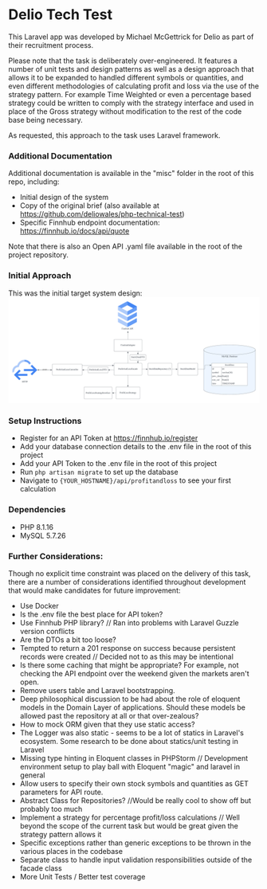 # Delio Tech Test
This Laravel app was developed by Michael McGettrick for Delio as part of their recruitment process.

Please note that the task is deliberately over-engineered. It features a number of unit tests and design patterns as well as a design approach that allows it to be expanded to handled different symbols or quantities, and even different methodologies of calculating profit and loss via the use of the strategy pattern. For example Time Weighted or even a percentage based strategy could be written to comply with the strategy interface and used in place of the Gross strategy without modification to the rest of the code base being necessary. 

As requested, this approach to the task uses Laravel framework. 

### Additional Documentation
Additional documentation is available in the "misc" folder in the root of this repo, including:
* Initial design of the system
* Copy of the original brief (also available at https://github.com/deliowales/php-technical-test)
* Specific Finnhub endpoint documentation: https://finnhub.io/docs/api/quote

Note that there is also an Open API .yaml file available in the root of the project repository.

### Initial Approach
This was the initial target system design:
![If this image is not displaying, please find it in the misc folder](misc/system_design.png "System Design")

### Setup Instructions
* Register for an API Token at https://finnhub.io/register
* Add your database connection details to the .env file in the root of this project
* Add your API Token to the .env file in the root of this project
* Run `php artisan migrate` to set up the database
* Navigate to `{YOUR_HOSTNAME}/api/profitandloss` to see your first calculation

### Dependencies
- PHP 8.1.16
- MySQL 5.7.26

### Further Considerations:
Though no explicit time constraint was placed on the delivery of this task, there are a number of considerations identified throughout development that would make candidates for future improvement:
- Use Docker
- Is the .env file the best place for API token?
- Use Finnhub PHP library? // Ran into problems with Laravel Guzzle version conflicts
- Are the DTOs a bit too loose?
- Tempted to return a 201 response on success because persistent records were created // Decided not to as this may be intentional
- Is there some caching that might be appropriate? For example, not checking the API endpoint over the weekend given the markets aren't open.
- Remove users table and Laravel bootstrapping.
- Deep philosophical discussion to be had about the role of eloquent models in the Domain Layer of applications. Should these models be allowed past the repository at all or that over-zealous?
- How to mock ORM given that they use static access?
- The Logger was also static - seems to be a lot of statics in Laravel's ecosystem. Some research to be done about statics/unit testing in Laravel
- Missing type hinting in Eloquent classes in PHPStorm // Development environment setup to play ball with Eloquent "magic" and laravel in general
- Allow users to specify their own stock symbols and quantities as GET parameters for API route. 
- Abstract Class for Repositories? //Would be really cool to show off but probably too much
- Implement a strategy for percentage profit/loss calculations // Well beyond the scope of the current task but would be great given the strategy pattern allows it
- Specific exceptions rather than generic exceptions to be thrown in the various places in the codebase
- Separate class to handle input validation responsibilities outside of the facade class
- More Unit Tests / Better test coverage




